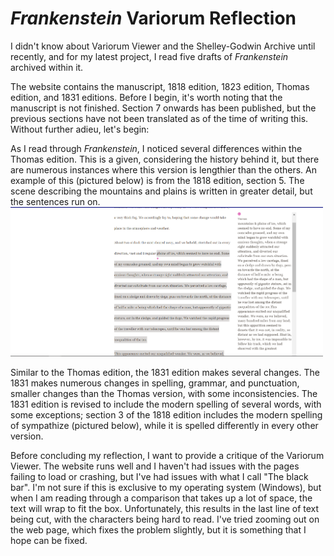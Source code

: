 # *Frankenstein* Variorum Reflection

I didn't know about Variorum Viewer and the Shelley-Godwin Archive until recently, and for my latest project, I read five drafts of *Frankenstein* archived within it.

The website contains the manuscript, 1818 edition, 1823 edition, Thomas edition, and 1831 editions. Before I begin, it's worth noting that the manuscript is not finished. Section 7 onwards has been published, but the previous sections have not been translated as of the time of writing this. Without further adieu, let's begin:

As I read through *Frankenstein*, I noticed several differences within the Thomas edition. This is a given, considering the history behind it, but there are numerous instances where this version is lengthier than the others. An example of this (pictured below) is from the 1818 edition, section 5. The scene describing the mountains and plains is written in greater detail, but the sentences run on. 
<img src="images/variorum2.png" alt="variorum2" width="500">

Similar to the Thomas edition, the 1831 edition makes several changes. The 1831 makes numerous changes in spelling, grammar, and punctuation, smaller changes than the Thomas version, with some inconsistencies. The 1831 edition is revised to include the modern spelling of several words, with some exceptions; section 3 of the 1818 edition includes the modern spelling of sympathize (pictured below), while it is spelled differently in every other version. 

Before concluding my reflection, I want to provide a critique of the Variorum Viewer. The website runs well and I haven't had issues with the pages failing to load or crashing, but I've had issues with what I call "The black bar". I'm not sure if this is exclusive to my operating system (Windows), but when I am reading through a comparison that takes up a lot of space, the text will wrap to fit the box. Unfortunately, this results in the last line of text being cut, with the characters being hard to read. I've tried zooming out on the web page, which fixes the problem slightly, but it is something that I hope can be fixed. 
